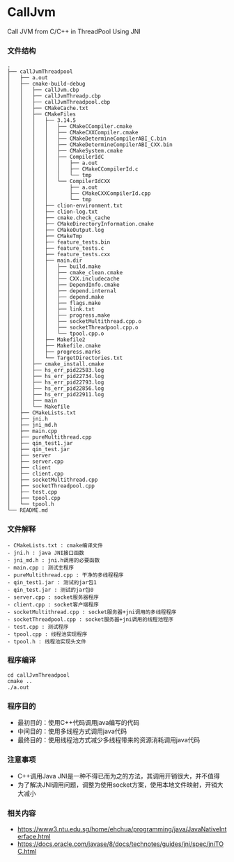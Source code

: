 # CallJvm

Call JVM from C/C++ in ThreadPool Using JNI

### 文件结构

```text
.
├── callJvmThreadpool
│   ├── a.out
│   ├── cmake-build-debug
│   │   ├── callJvm.cbp
│   │   ├── callJvmThreadp.cbp
│   │   ├── callJvmThreadpool.cbp
│   │   ├── CMakeCache.txt
│   │   ├── CMakeFiles
│   │   │   ├── 3.14.5
│   │   │   │   ├── CMakeCCompiler.cmake
│   │   │   │   ├── CMakeCXXCompiler.cmake
│   │   │   │   ├── CMakeDetermineCompilerABI_C.bin
│   │   │   │   ├── CMakeDetermineCompilerABI_CXX.bin
│   │   │   │   ├── CMakeSystem.cmake
│   │   │   │   ├── CompilerIdC
│   │   │   │   │   ├── a.out
│   │   │   │   │   ├── CMakeCCompilerId.c
│   │   │   │   │   └── tmp
│   │   │   │   └── CompilerIdCXX
│   │   │   │       ├── a.out
│   │   │   │       ├── CMakeCXXCompilerId.cpp
│   │   │   │       └── tmp
│   │   │   ├── clion-environment.txt
│   │   │   ├── clion-log.txt
│   │   │   ├── cmake.check_cache
│   │   │   ├── CMakeDirectoryInformation.cmake
│   │   │   ├── CMakeOutput.log
│   │   │   ├── CMakeTmp
│   │   │   ├── feature_tests.bin
│   │   │   ├── feature_tests.c
│   │   │   ├── feature_tests.cxx
│   │   │   ├── main.dir
│   │   │   │   ├── build.make
│   │   │   │   ├── cmake_clean.cmake
│   │   │   │   ├── CXX.includecache
│   │   │   │   ├── DependInfo.cmake
│   │   │   │   ├── depend.internal
│   │   │   │   ├── depend.make
│   │   │   │   ├── flags.make
│   │   │   │   ├── link.txt
│   │   │   │   ├── progress.make
│   │   │   │   ├── socketMultithread.cpp.o
│   │   │   │   ├── socketThreadpool.cpp.o
│   │   │   │   └── tpool.cpp.o
│   │   │   ├── Makefile2
│   │   │   ├── Makefile.cmake
│   │   │   ├── progress.marks
│   │   │   └── TargetDirectories.txt
│   │   ├── cmake_install.cmake
│   │   ├── hs_err_pid22583.log
│   │   ├── hs_err_pid22734.log
│   │   ├── hs_err_pid22793.log
│   │   ├── hs_err_pid22856.log
│   │   ├── hs_err_pid22911.log
│   │   ├── main
│   │   └── Makefile
│   ├── CMakeLists.txt
│   ├── jni.h
│   ├── jni_md.h
│   ├── main.cpp
│   ├── pureMultithread.cpp
│   ├── qin_test1.jar
│   ├── qin_test.jar
│   ├── server
│   ├── server.cpp
│   ├── client
│   ├── client.cpp
│   ├── socketMultithread.cpp
│   ├── socketThreadpool.cpp
│   ├── test.cpp
│   ├── tpool.cpp
│   └── tpool.h
└── README.md
```
### 文件解释
```text
- CMakeLists.txt : cmake编译文件
- jni.h : java JNI接口函数
- jni_md.h : jni.h调用的必要函数
- main.cpp : 测试主程序
- pureMultithread.cpp : 干净的多线程程序
- qin_test1.jar : 测试的jar包1
- qin_test.jar : 测试的jar包0
- server.cpp : socket服务器程序
- client.cpp : socket客户端程序
- socketMultithread.cpp : socket服务器+jni调用的多线程程序
- socketThreadpool.cpp : socket服务器+jni调用的线程池程序
- test.cpp : 测试程序
- tpool.cpp : 线程池实现程序
- tpool.h : 线程池实现头文件
```

### 程序编译

```shell script
cd callJvmThreadpool
cmake ..
./a.out
```

### 程序目的

- 最初目的：使用C++代码调用java编写的代码
- 中间目的：使用多线程方式调用java代码
- 最终目的：使用线程池方式减少多线程带来的资源消耗调用java代码

### 注意事项
- C++调用Java JNI是一种不得已而为之的方法，其调用开销很大，并不值得
- 为了解决JNI调用问题，调整为使用socket方案，使用本地文件映射，开销大大减小

### 相关内容

- https://www3.ntu.edu.sg/home/ehchua/programming/java/JavaNativeInterface.html
- https://docs.oracle.com/javase/8/docs/technotes/guides/jni/spec/jniTOC.html
